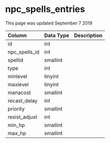 # npc\_spells\_entries

This page was updated September 7 2019

| Column | Data Type | Description |
| :--- | :--- | :--- |
| id | int |  |
| npc\_spells\_id | int |  |
| spellid | smallint |  |
| type | int |  |
| minlevel | tinyint |  |
| maxlevel | tinyint |  |
| manacost | smallint |  |
| recast\_delay | int |  |
| priority | smallint |  |
| resist\_adjust | int |  |
| min\_hp | smallint |  |
| max\_hp | smallint |  |


